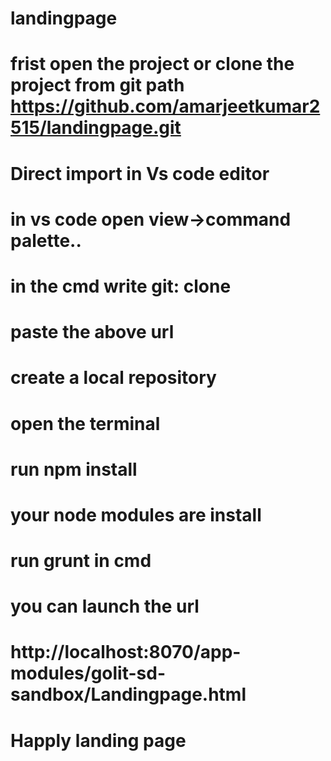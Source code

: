 # landingpage
# frist open the project or clone the project from git path https://github.com/amarjeetkumar2515/landingpage.git
# Direct import in Vs code editor
# in vs code open view->command palette..
# in the cmd write git: clone
# paste the above url 
# create a local repository 
# open the terminal
# run npm install 
# your node modules are install 
# run grunt in cmd
# you can launch the url
# http://localhost:8070/app-modules/golit-sd-sandbox/Landingpage.html
# Happly landing page